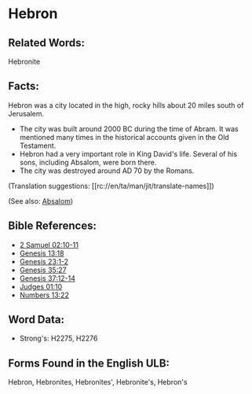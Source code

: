 # Hebron

## Related Words:

Hebronite

## Facts:

Hebron was a city located in the high, rocky hills about 20 miles south of Jerusalem.

* The city was built around 2000 BC during the time of Abram. It was mentioned many times in the historical accounts given in the Old Testament.
* Hebron had a very important role in King David's life. Several of his sons, including Absalom, were born there.
* The city was destroyed around AD 70 by the Romans.

(Translation suggestions: [[rc://en/ta/man/jit/translate-names]])

(See also: [Absalom](../names/absalom.md))

## Bible References:

* [2 Samuel 02:10-11](rc://en/tn/help/2sa/02/10)
* [Genesis 13:18](rc://en/tn/help/gen/13/18)
* [Genesis 23:1-2](rc://en/tn/help/gen/23/01)
* [Genesis 35:27](rc://en/tn/help/gen/35/27)
* [Genesis 37:12-14](rc://en/tn/help/gen/37/12)
* [Judges 01:10](rc://en/tn/help/jdg/01/10)
* [Numbers 13:22](rc://en/tn/help/num/13/22)

## Word Data:

* Strong's: H2275, H2276

## Forms Found in the English ULB:

Hebron, Hebronites, Hebronites', Hebronite's, Hebron's
